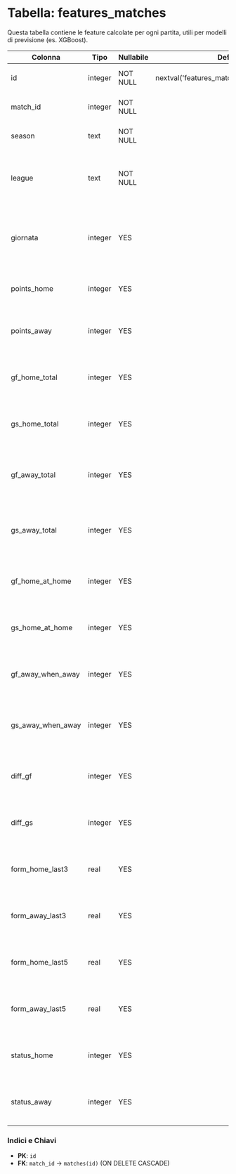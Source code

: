 # Tabella: features_matches

Questa tabella contiene le feature calcolate per ogni partita, utili per modelli di previsione (es. XGBoost).

| Colonna           | Tipo    | Nullabile | Default                                      | Descrizione                                                                 |
|-------------------|---------|-----------|----------------------------------------------|-----------------------------------------------------------------------------|
| id                | integer | NOT NULL  | nextval('features_matches_id_seq'::regclass) | Identificativo univoco della riga (PK)                                      |
| match_id          | integer | NOT NULL  |                                              | Riferimento alla partita nella tabella `matches`                            |
| season            | text    | NOT NULL  |                                              | Stagione di riferimento (es. 1819, 1920, …)                                |
| league            | text    | NOT NULL  |                                              | Codice lega/campionato (es. E0=Premier League, I1=Serie A, SP1=La Liga…)   |
| giornata          | integer | YES       |                                              | Numero della giornata (incrementale per lega+stagione, ordinato per data)   |
| points_home       | integer | YES       |                                              | Punti cumulati squadra di casa fino alla partita (esclusa)                  |
| points_away       | integer | YES       |                                              | Punti cumulati squadra trasferta fino alla partita (esclusa)                |
| gf_home_total     | integer | YES       |                                              | Gol fatti totali squadra di casa (casa+trasferta, cumulati precedenti)      |
| gs_home_total     | integer | YES       |                                              | Gol subiti totali squadra di casa (casa+trasferta, cumulati precedenti)     |
| gf_away_total     | integer | YES       |                                              | Gol fatti totali squadra trasferta (casa+trasferta, cumulati precedenti)    |
| gs_away_total     | integer | YES       |                                              | Gol subiti totali squadra trasferta (casa+trasferta, cumulati precedenti)   |
| gf_home_at_home   | integer | YES       |                                              | Gol fatti squadra di casa **solo** nelle partite casalinghe precedenti      |
| gs_home_at_home   | integer | YES       |                                              | Gol subiti squadra di casa **solo** nelle partite casalinghe precedenti     |
| gf_away_when_away | integer | YES       |                                              | Gol fatti squadra trasferta **solo** nelle partite in trasferta precedenti  |
| gs_away_when_away | integer | YES       |                                              | Gol subiti squadra trasferta **solo** nelle partite in trasferta precedenti |
| diff_gf           | integer | YES       |                                              | Differenza gol fatti cumulati (casa - trasferta) fino alla partita          |
| diff_gs           | integer | YES       |                                              | Differenza gol subiti cumulati (casa - trasferta) fino alla partita         |
| form_home_last3   | real    | YES       |                                              | Media punti squadra di casa nelle ultime 3 partite (casa+trasferta)         |
| form_away_last3   | real    | YES       |                                              | Media punti squadra trasferta nelle ultime 3 partite (casa+trasferta)       |
| form_home_last5   | real    | YES       |                                              | Media punti squadra di casa nelle ultime 5 partite (casa+trasferta)         |
| form_away_last5   | real    | YES       |                                              | Media punti squadra trasferta nelle ultime 5 partite (casa+trasferta)       |
| status_home       | integer | YES       |                                              | Stato squadra di casa: 0=stessa lega, +1=retrocesso, -1=promosso            |
| status_away       | integer | YES       |                                              | Stato squadra trasferta: 0=stessa lega, +1=retrocesso, -1=promosso          |

### Indici e Chiavi
- **PK**: `id`
- **FK**: `match_id` → `matches(id)` (ON DELETE CASCADE)
